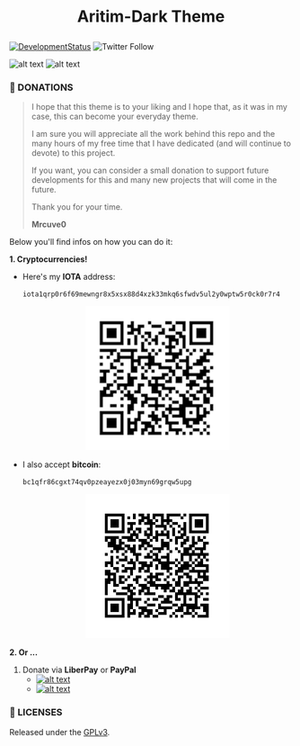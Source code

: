 <!-- # **<p style="text-align: center;">Aritim-Dark Theme</p>** -->

# **<p align="center">Aritim-Dark Theme</p>**

[![DevelopmentStatus](https://img.shields.io/badge/Development-Stopped-red.svg)](https://img.shields.io/badge/Development-Stopped-red.svg)
![Twitter Follow](https://img.shields.io/twitter/follow/Mrcuve0?label=Follow%20Me%21%20%40Mrcuve0&style=social)
<!-- [![HitCount](http://hits.dwyl.com/Mrcuve0/Aritim-Dark.svg)](http://hits.dwyl.com/Mrcuve0/Aritim-Dark) -->

<!-- FLAT SOLID SCREENSHOTS HERE -->
![alt text](https://raw.githubusercontent.com/Mrcuve0/Aritim-Dark/main/KDE/plasmaTheme/screenshots/Flat-Solid/00-Desktop.png)
![alt text](https://raw.githubusercontent.com/Mrcuve0/Aritim-Dark/main/KDE/plasmaTheme/screenshots/Flat-Solid/01-Desktop.png)

<!-- **You can find other screenshots [here](https://www.pling.com/p/1290460/).** -->

### **💙 DONATIONS**

> I hope that this theme is to your liking and I hope that, as it was in my case, this can become your everyday theme.
>
> I am sure you will appreciate all the work behind this repo and the many hours of my free time that I have dedicated (and will continue to devote) to this project.
> 
> If you want, you can consider a small donation to support future developments for this and many new projects that will come in the future.
>
> Thank you for your time.
> 
>**Mrcuve0**

Below you'll find infos on how you can do it:

**1. Cryptocurrencies!**

  * Here's my **IOTA** address:
      ```
      iota1qrp0r6f69mewngr8x5xsx88d4xzk33mkq6sfwdv5ul2y0wptw5r0ck0r7r4
      ```
      <p align="center">
        <img src="https://raw.githubusercontent.com/Mrcuve0/donations/master/IOTAwallet.png"/>
      </p>

  * I also accept **bitcoin**:
    <!-- ![btc_badge](https://img.shields.io/badge/BTC-bc1qfr86cgxt74qv0pzeayezx0j03myn69grqw5upg-%23F7931A?logo=bitcoin) -->
      ```
      bc1qfr86cgxt74qv0pzeayezx0j03myn69grqw5upg
      ```
      <p align="center">
        <img src="https://raw.githubusercontent.com/Mrcuve0/donations/master/BTCwallet.png"/>
      </p>

**2. Or ...**
   1. Donate via **LiberPay** or **PayPal**
      * [![alt text](https://liberapay.com/assets/widgets/donate.svg)](https://liberapay.com/Mrcuve0/donate)
      * [![alt text](https://www.paypal.com/en_US/i/btn/btn_donate_LG.gif)](https://paypal.me/mrcuve0)

### **📎 LICENSES**
<!-- FLAT SOLID LICENSE HERE -->
Released under the [GPLv3](https://raw.githubusercontent.com/Mrcuve0/Aritim-Dark/main/KDE/plasmaTheme/Aritim-Dark-Flat-Solid/LICENSE).